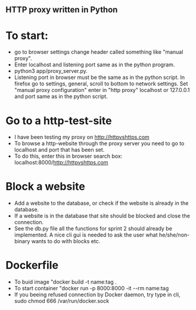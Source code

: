 ## HTTP proxy written in Python

# To start:
- go to browser settings change header called something like "manual proxy".
- Enter localhost and listening port same as in the python program.
- python3 app/proxy_server.py.
- Listening port in browser must be the same as in the python script.
    In firefox go to settings, general, scroll to bottom to network settings. Set "manual proxy configuration" enter in "http proxy" localhost or 127.0.0.1 and port same as in the python script.

# Go to a http-test-site 
- I have been testing my proxy on http://httpvshttps.com
- To browse a http-website through the proxy server you need to go to localhost and port that has been set.
- To do this, enter this in browser search box: localhost:8000/http://httpvshttps.com


# Block a website
- Add a website to the database, or check if the website is already in the database.
- If a website is in the database that site should be blocked and close the connection.
- See the db.py file all the functions for sprint 2 should already be implemented. 
    A nice cli gui is needed to ask the user what he/she/non-binary wants to do with blocks etc.


# Dockerfile
- To buid image "docker build -t name:tag .
- To start container "docker run -p 8000:8000 -it --rm name:tag
- If you beeing refused connection by Docker daemon, try type in cli, sudo chmod 666 /var/run/docker.sock
